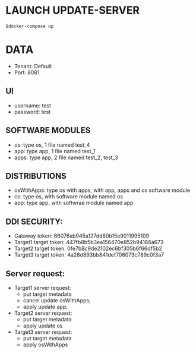 # LAUNCH UPDATE-SERVER

```$shell
$docker-compose up
```

# DATA

- Tenant: Default
- Port: 8081

## UI

- username: test
- password: test

## SOFTWARE MODULES

- os: type os, 1 file named test_4
- app: type app, 1 file named test_1
- apps: type app, 2 file named test_2, test_3

## DISTRIBUTIONS

- osWithApps: type os with apps, with app, apps and os software module
- os: type os, with software module named os
- app: type app, with softwrae module named app

## DDI SECURITY:

- Gataway token: 66076ab945a127dd80b15e9011995109
- Target1 target token: 447fb8b5b3ea156470e852b94166a673
- Target2 target token: 0fe7b8c9de2102ec6bf305b6f66df5b2
- Target3 target token: 4a28d893bb841def706073c789c0f3a7

## Server request:

- Target1 server request:
    * put target metadata
    * cancel update osWithApps;
    * apply update app;
- Target2 server request:
    * put target metadata
    * apply update os
- Target3 server request:
    * put target metadata
    * apply osWithApps
